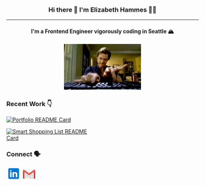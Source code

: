 <h3 align='center'> Hi there 👋 I'm Elizabeth Hammes 👩‍💻</h3>

---

<h4 align='center'>I'm a Frontend Engineer vigorously coding in Seattle 🏔️</h4>

<div align='center'>
  <img src='images/typing.gif' width='40%'/>
</div>

### Recent Work 👇

<div style="width:45%">

[![Portfolio README Card](https://github-readme-stats.vercel.app/api/pin/?username=ehammes&repo=hammes-portfolio)](https://github.com/ehammes/hammes-portfolio)

</div>
<div style="width:45%">

[![Smart Shopping List README Card](https://github-readme-stats.vercel.app/api/pin/?username=ehammes&repo=tcl-52-smart-shopping-list)](https://github.com/ehammes/tcl-52-smart-shopping-list)

</div>

### Connect 🗣️

<a href="https://www.linkedin.com/in/elizabethhammes" target="_blank"><img height="38" src="./images//linkedin.png"></a>
<a href="mailto:elisha.elizabeth@gmail.com" target="_blank"><img height="35" src="./images/gmail.png"></a>
